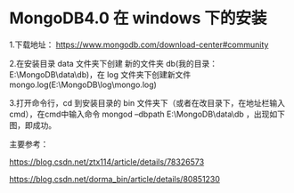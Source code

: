 # MongoDB4.0 在 windows 下的安装

1.下载地址： <https://www.mongodb.com/download-center#community>

2.在安装目录 data 文件夹下创建 新的文件夹 db(我的目录：E:\MongoDB\data\db)，在 log 文件夹下创建新文件 mongo.log(E:\MongoDB\log\mongo.log)

3.打开命令行，cd 到安装目录的 bin 文件夹下（或者在改目录下，在地址栏输入cmd），在cmd中输入命令 mongod –dbpath E:\MongoDB\data\db ，出现如下图，即成功。

主要参考：

https://blog.csdn.net/ztx114/article/details/78326573

https://blog.csdn.net/dorma_bin/article/details/80851230





